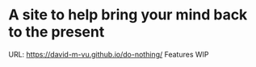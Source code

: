 # A site to help bring your mind back to the present
URL: https://david-m-vu.github.io/do-nothing/
Features WIP
